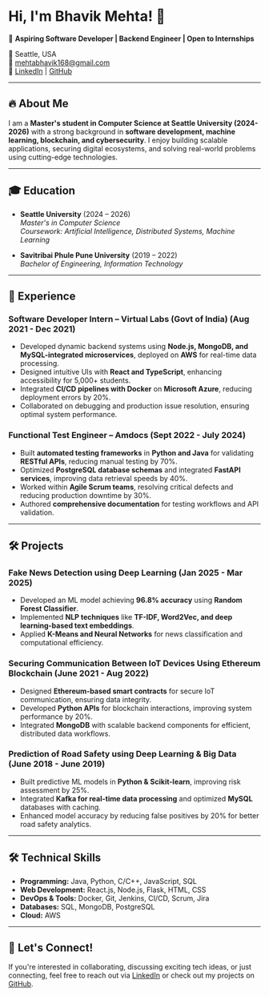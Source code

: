 # Hi, I'm Bhavik Mehta! 👋

🚀 **Aspiring Software Developer | Backend Engineer | Open to Internships**

📍 Seattle, USA  
📧 mehtabhavik168@gmail.com  
🔗 [LinkedIn](https://linkedin.com/in/bhavikmehta1101) | [GitHub](https://github.com/bhavik168)  

---

## 🔥 About Me

I am a **Master's student in Computer Science at Seattle University (2024-2026)** with a strong background in **software development, machine learning, blockchain, and cybersecurity**. I enjoy building scalable applications, securing digital ecosystems, and solving real-world problems using cutting-edge technologies.

---

## 🎓 Education

- **Seattle University** (2024 – 2026)  
  _Master's in Computer Science_  
  *Coursework: Artificial Intelligence, Distributed Systems, Machine Learning*

- **Savitribai Phule Pune University** (2019 – 2022)  
  _Bachelor of Engineering, Information Technology_

---

## 💼 Experience

### **Software Developer Intern** – Virtual Labs (Govt of India) (Aug 2021 - Dec 2021)
- Developed dynamic backend systems using **Node.js, MongoDB, and MySQL-integrated microservices**, deployed on **AWS** for real-time data processing.
- Designed intuitive UIs with **React and TypeScript**, enhancing accessibility for 5,000+ students.
- Integrated **CI/CD pipelines with Docker** on **Microsoft Azure**, reducing deployment errors by 20%.
- Collaborated on debugging and production issue resolution, ensuring optimal system performance.

### **Functional Test Engineer** – Amdocs (Sept 2022 - July 2024)
- Built **automated testing frameworks** in **Python and Java** for validating **RESTful APIs**, reducing manual testing by 70%.
- Optimized **PostgreSQL database schemas** and integrated **FastAPI services**, improving data retrieval speeds by 40%.
- Worked within **Agile Scrum teams**, resolving critical defects and reducing production downtime by 30%.
- Authored **comprehensive documentation** for testing workflows and API validation.

---

## 🛠 Projects

### **Fake News Detection using Deep Learning** (Jan 2025 - Mar 2025)
- Developed an ML model achieving **96.8% accuracy** using **Random Forest Classifier**.
- Implemented **NLP techniques** like **TF-IDF, Word2Vec, and deep learning-based text embeddings**.
- Applied **K-Means and Neural Networks** for news classification and computational efficiency.

### **Securing Communication Between IoT Devices Using Ethereum Blockchain** (June 2021 - Aug 2022)
- Designed **Ethereum-based smart contracts** for secure IoT communication, ensuring data integrity.
- Developed **Python APIs** for blockchain interactions, improving system performance by 20%.
- Integrated **MongoDB** with scalable backend components for efficient, distributed data workflows.

### **Prediction of Road Safety using Deep Learning & Big Data** (June 2018 - June 2019)
- Built predictive ML models in **Python & Scikit-learn**, improving risk assessment by 25%.
- Integrated **Kafka for real-time data processing** and optimized **MySQL** databases with caching.
- Enhanced model accuracy by reducing false positives by 20% for better road safety analytics.

---

## 🛠 Technical Skills

- **Programming:** Java, Python, C/C++, JavaScript, SQL  
- **Web Development:** React.js, Node.js, Flask, HTML, CSS  
- **DevOps & Tools:** Docker, Git, Jenkins, CI/CD, Scrum, Jira  
- **Databases:** SQL, MongoDB, PostgreSQL  
- **Cloud:** AWS  

---

## 🚀 Let's Connect!

If you're interested in collaborating, discussing exciting tech ideas, or just connecting, feel free to reach out via [LinkedIn](https://linkedin.com/in/bhavikmehta1101) or check out my projects on [GitHub](https://github.com/bhavik168).
